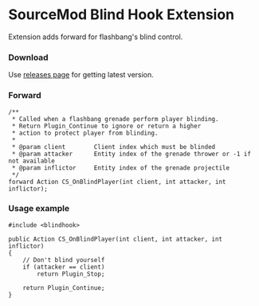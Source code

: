# SourceMod Blind Hook Extension
Extension adds forward for flashbang's blind control.
### Download
Use [releases page](https://github.com/Kailo97/sm-blindhook/releases) for getting latest version.
### Forward
```
/**
 * Called when a flashbang grenade perform player blinding.
 * Return Plugin_Continue to ignore or return a higher
 * action to protect player from blinding.
 *
 * @param client		Client index which must be blinded
 * @param attacker		Entity index of the grenade thrower or -1 if not available
 * @param inflictor		Entity index of the grenade projectile
 */
forward Action CS_OnBlindPlayer(int client, int attacker, int inflictor);
```
### Usage example
```
#include <blindhook>

public Action CS_OnBlindPlayer(int client, int attacker, int inflictor)
{
    // Don't blind yourself
    if (attacker == client)
        return Plugin_Stop;

    return Plugin_Continue;
}
```
